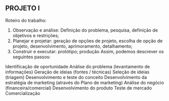 ## PROJETO I


Roteiro do trabalho:
1. Observação e análise: Definição do problema, pesquisa, definição de objetivos e restrições; 
2. Planejar e projetar: geração de opções de projeto, escolha de opção de projeto, desenvolvimento, aprimoramento, detalhamento; 
3. Construir e executar: protótipo; produção 
Assim, podemos descrever os seguintes passos: 

Identificação de oportunidade 
Análise do problema (levantamento de informações) 
Geração de ideias (fontes / técnicas) 
Seleção de ideias (triagem) 
Desenvolvimento e teste do conceito
Desenvolvimento da estratégia de marketing (através do Plano de marketing) 
Análise do negócio (financeira/comercial) 
Desenvolvimento do produto
Teste de mercado 
Comercialização
